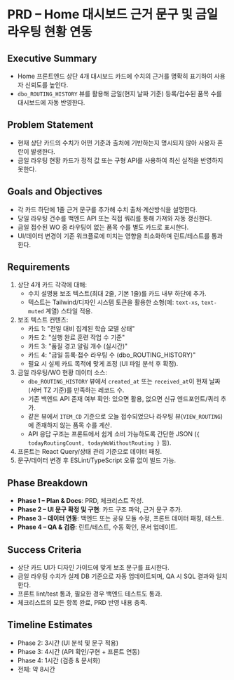 # PRD – Home 대시보드 근거 문구 및 금일 라우팅 현황 연동

## Executive Summary
- Home 프론트엔드 상단 4개 대시보드 카드에 수치의 근거를 명확히 표기하여 사용자 신뢰도를 높인다.
- `dbo_ROUTING_HISTORY` 뷰를 활용해 금일(현지 날짜 기준) 등록/접수된 품목 수를 대시보드에 자동 반영한다.

## Problem Statement
- 현재 상단 카드의 수치가 어떤 기준과 출처에 기반하는지 명시되지 않아 사용자 혼란이 발생한다.
- 금일 라우팅 현황 카드가 정적 값 또는 구형 API를 사용하여 최신 실적을 반영하지 못한다.

## Goals and Objectives
- 각 카드 하단에 1줄 근거 문구를 추가해 수치 출처·계산방식을 설명한다.
- 당일 라우팅 건수를 백엔드 API 또는 직접 쿼리를 통해 가져와 자동 갱신한다.
- 금일 접수된 WO 중 라우팅이 없는 품목 수를 별도 카드로 표시한다.
- UI/데이터 변경이 기존 워크플로에 미치는 영향을 최소화하며 린트/테스트를 통과한다.

## Requirements
1. 상단 4개 카드 각각에 대해:
   - 수치 설명용 보조 텍스트(최대 2줄, 기본 1줄)를 카드 내부 하단에 추가.
   - 텍스트는 Tailwind/디자인 시스템 토큰을 활용한 소형(예: `text-xs`, `text-muted` 계열) 스타일 적용.
2. 보조 텍스트 컨텐츠:
   - 카드 1: "전일 대비 집계된 학습 모델 상태"
   - 카드 2: "실행 완료 훈련 작업 수 기준"
   - 카드 3: "품질 경고 알림 개수 (실시간)"
   - 카드 4: "금일 등록·접수 라우팅 수 (dbo_ROUTING_HISTORY)"
   - 필요 시 실제 카드 목적에 맞게 조정 (UI 파일 분석 후 확정).
3. 금일 라우팅/WO 현황 데이터 소스:
   - `dbo_ROUTING_HISTORY` 뷰에서 `created_at` 또는 `received_at`이 현재 날짜(서버 TZ 기준)를 만족하는 레코드 수.
   - 기존 백엔드 API 존재 여부 확인: 있으면 활용, 없으면 신규 엔드포인트/쿼리 추가.
   - 같은 뷰에서 `ITEM_CD` 기준으로 오늘 접수되었으나 라우팅 뷰(`VIEW_ROUTING`)에 존재하지 않는 품목 수를 계산.
   - API 응답 구조는 프론트에서 쉽게 소비 가능하도록 간단한 JSON (`{ todayRoutingCount, todayWoWithoutRouting }` 등).
4. 프론트는 React Query/상태 관리 기준으로 데이터 패칭.
5. 문구/데이터 변경 후 ESLint/TypeScript 오류 없이 빌드 가능.

## Phase Breakdown
- **Phase 1 – Plan & Docs**: PRD, 체크리스트 작성.
- **Phase 2 – UI 문구 확정 및 구현**: 카드 구조 파악, 근거 문구 추가.
- **Phase 3 – 데이터 연동**: 백엔드 또는 공유 모듈 수정, 프론트 데이터 패칭, 테스트.
- **Phase 4 – QA & 검증**: 린트/테스트, 수동 확인, 문서 업데이트.

## Success Criteria
- 상단 카드 UI가 디자인 가이드에 맞게 보조 문구를 표시한다.
- 금일 라우팅 수치가 실제 DB 기준으로 자동 업데이트되며, QA 시 SQL 결과와 일치한다.
- 프론트 lint/test 통과, 필요한 경우 백엔드 테스트도 통과.
- 체크리스트의 모든 항목 완료, PRD 반영 내용 충족.

## Timeline Estimates
- Phase 2: 3시간 (UI 분석 및 문구 적용)
- Phase 3: 4시간 (API 확인/구현 + 프론트 연동)
- Phase 4: 1시간 (검증 & 문서화)
- 전체: 약 8시간
